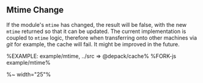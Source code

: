 ## Mtime Change

If the module's `mtime` has changed, the result will be false, with the new `mtime` returned so that it can be updated. The current implementation is coupled to `mtime` logic, therefore when transferring onto other machines via _git_ for example, the cache will fail. It might be improved in the future.

%EXAMPLE: example/mtime, ../src => @depack/cache%
%FORK-js example/mtime%

%~ width="25"%